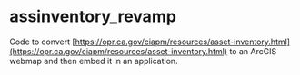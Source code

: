 # assinventory_revamp

Code to convert [https://opr.ca.gov/ciapm/resources/asset-inventory.html](https://opr.ca.gov/ciapm/resources/asset-inventory.html) to an ArcGIS webmap and then embed it in an application.
